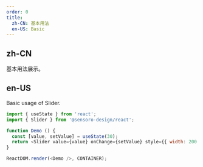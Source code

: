 ```yaml
---
order: 0
title: 
  zh-CN: 基本用法
  en-US: Basic
---
```


## zh-CN

基本用法展示。

## en-US

Basic usage of Slider.

```js
import { useState } from 'react';
import { Slider } from '@sensoro-design/react';

function Demo () {
  const [value, setValue] = useState(30);
  return <Slider value={value} onChange={setValue} style={{ width: 200 }}/>
}

ReactDOM.render(<Demo />, CONTAINER);
```
